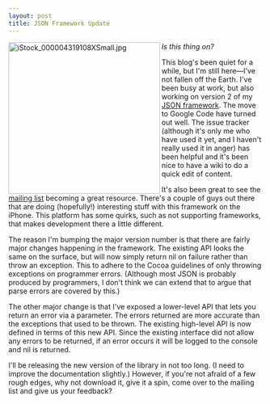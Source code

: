 ```yaml
---
layout: post
title: JSON Framework Update
---
```


<img src="http://skuggdev.files.wordpress.com/2008/05/istock-000004319108xsmall.jpg" alt="iStock_000004319108XSmall.jpg" border="0" width="300" align="left" />

<em>Is this thing on?</em>

This blog's been quiet for a while, but I'm still here&mdash;I've not fallen off the Earth. I've been busy at work, but also working on version 2 of my <a href="http://code.google.com/p/json-framework/">JSON framework</a>. The move to Google Code have turned out well. The issue tracker (although it's only me who have used it yet, and I haven't really used it in anger) has been helpful and it's been nice to have a wiki to do a quick edit of content.

It's also been great to see the <a href="http://groups.google.com/group/json-framework">mailing list</a> becoming a great resource. There's a couple of guys out there that are doing (hopefully!) interesting stuff with this framework on the iPhone. This platform has some quirks, such as not supporting frameworks, that makes development there a little different.

The reason I'm bumping the major version number is that there are fairly major changes happening in the framework. The existing API looks the same on the surface, but will now simply return nil on failure rather than throw an exception. This to adhere to the Cocoa guidelines of only throwing exceptions on programmer errors. (Although most JSON is probably produced by programmers, I don't think we can extend that to argue that parse errors are covered by this.)

The other major change is that I've exposed a lower-level API that lets you return an error via a parameter. The errors returned are more accurate than the exceptions that used to be thrown. The existing high-level API is now defined in terms of this new API. Since the existing interface did not allow any errors to be returned, if an error occurs it will be logged to the console and nil is returned.

I'll be releasing the new version of the library in not too long. (I need to improve the documentation slightly.) However, if you're not afraid of a few rough edges, why not download it, give it a spin, come over to the mailing list and give us your feedback?
